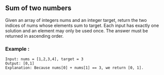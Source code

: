 ## Sum of two numbers

Given an array of integers nums and an integer target, return the two indices of nums whose elements sum to target. Each input has exactly one solution and an element may only be used once. The answer must be returned in ascending order.

### Example :
```
Input: nums = [1,2,3,4], target = 3
Output: [0,1]
Explanation: Because nums[0] + nums[1] == 3, we return [0, 1].
```
